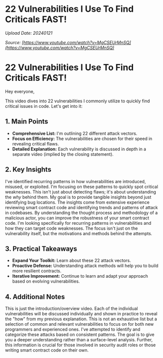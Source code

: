 # 22 Vulnerabilities I Use To Find Criticals FAST!

*Upload Date: 20240121*

*Source: [https://www.youtube.com/watch?v=MgCSEUrMnSQ](https://www.youtube.com/watch?v=MgCSEUrMnSQ)*

# 22 Vulnerabilities I Use To Find Criticals FAST!

Hey everyone,

This video dives into 22 vulnerabilities I commonly utilize to quickly find critical issues in code.  Let's get into it:

## 1. Main Points

*   **Comprehensive List:** I'm outlining 22 different attack vectors.
*   **Focus on Efficiency:** The vulnerabilities are chosen for their speed in revealing critical flaws.
*   **Detailed Explanation:** Each vulnerability is discussed in depth in a separate video (implied by the closing statement).

## 2. Key Insights

I've identified recurring patterns in how vulnerabilities are introduced, misused, or exploited. I'm focusing on these patterns to quickly spot critical weaknesses.  This isn't just about detecting flaws; it's about understanding the *why* behind them.  My goal is to provide tangible insights beyond just identifying bug locations.  The insights come from extensive experience reviewing smart contract code and identifying trends and patterns of attack in codebases. By understanding the thought process and methodology of a malicious actor, you can improve the robustness of your smart contract code. I'm looking specifically for recurring patterns in vulnerabilities and how they can target code weaknesses.  The focus isn't just on the vulnerability itself, but the motivations and methods behind the attempts.

## 3. Practical Takeaways

*   **Expand Your Toolkit:** Learn about these 22 attack vectors.
*   **Proactive Defense:**  Understanding attack methods will help you to build more resilient contracts.
*   **Iterative Improvement:**  Continue to learn and adapt your approach based on evolving vulnerabilities.


## 4. Additional Notes

This is just the introduction/overview video. Each of the individual vulnerabilities will be discussed individually and shown in practice to reveal the "how" from my previous explanation. This is not an exhaustive list but a selection of common and relevant vulnerabilities to focus on for both new programmers and experienced ones.  I've attempted to identify and categorize these attacks based on consistent patterns. The goal is to give you a deeper understanding rather than a surface-level analysis. Further, this information is crucial for those involved in security audit roles or those writing smart contract code on their own.
